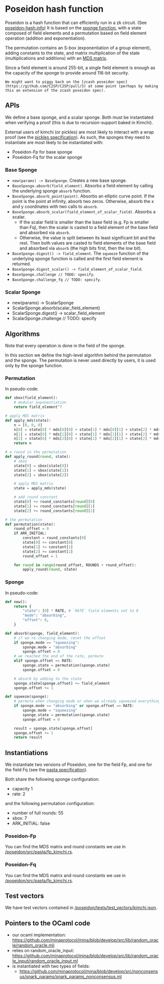 # Poseidon hash function

Poseidon is a hash function that can efficiently run in a zk circuit. (See [poseidon-hash.info](https://www.poseidon-hash.info/))
It is based on the [sponge function](https://keccak.team/sponge_duplex.html#:~:text=A%20sponge%20function%20is%20a,or%20the%20retrieval%20of%20output.), with a state composed of field elements and a permutation based on field element operation (addition and exponentiation).

The permutation contains an S-box (exponentiation of a group element), adding constants to the state, and matrix multiplication of the state (multiplications and additions) with an [MDS matrix](https://en.wikipedia.org/wiki/MDS_matrix).

Since a field element is around 255-bit, a single field element is enough as the capacity of the sponge to provide around 116-bit security.

```admonish
We might want to piggy back on the [zcash poseidon spec](https://github.com/C2SP/C2SP/pull/3) at some point (perhaps by making this an extension of the zcash poseidon spec).
```

## APIs

We define a base sponge, and a scalar sponge. Both must be instantiated when verifying a proof (this is due to recursion-support baked in Kimchi).

External users of kimchi (or pickles) are most likely to interact with a wrap proof (see the [pickles specification](./pickles.md)).
As such, the sponges they need to instantiate are most likely to be instantiated with:

* Poseidon-Fp for base sponge
* Poseidon-Fq for the scalar sponge

### Base Sponge

* `new(params) -> BaseSponge`. Creates a new base sponge.
* `BaseSponge.absorb(field_element)`. Absorbs a field element by calling the underlying sponge `absorb` function.
* `BaseSponge.absorb_point(point)`. Absorbs an elliptic curve point. If the point is the point at infinity, absorb two zeros. Otherwise, absorb the x and y coordinates with two calls to `absorb`.
* `BaseSponge.absorb_scalar(field_element_of_scalar_field)`. Absorbs a scalar.
  * If the scalar field is smaller than the base field (e.g. Fp is smaller than Fq), then the scalar is casted to a field element of the base field and absorbed via `absorb`.
  * Otherwise, the value is split between its least significant bit and the rest. Then both values are casted to field elements of the base field and absorbed via `absorb` (the high bits first, then the low bit).
* `BaseSponge.digest() -> field_element`. The `squeeze` function of the underlying sponge function is called and the first field element is returned.
* `BaseSponge.digest_scalar() -> field_element_of_scalar_field`.
* `BaseSponge.challenge // TODO: specify`.
* `BaseSponge.challenge_fq // TODO: specify`.

### Scalar Sponge

* new(params) -> ScalarSponge
* ScalarSponge.absorb(scalar_field_element)
* ScalarSponge.digest() -> scalar_field_element
* ScalarSponge.challenge // TODO: specify

## Algorithms

Note that every operation is done in the field of the sponge.

In this section we define the high-level algorithm behind the permutation and the sponge.
The permutation is never used directly by users, it is used only by the sponge function.

### Permutation

In pseudo-code:

```python
def sbox(field_element):
    # modular exponentiation
    return field_element^7

# apply MDS matrix
def apply_mds(state):
    n = [0, 0, 0]
    n[0] = state[0] * mds[0][0] + state[1] * mds[0][1] + state[2] * mds[0][2]
    n[1] = state[0] * mds[1][0] + state[1] * mds[1][1] + state[2] * mds[1][2]
    n[2] = state[0] * mds[2][0] + state[1] * mds[2][1] + state[2] * mds[2][2]
    return n

# a round in the permutation
def apply_round(round, state):
    # sbox
    state[0] = sbox(state[0])
    state[1] = sbox(state[1])
    state[2] = sbox(state[2])

    # apply MDS matrix
    state = apply_mds(state)

    # add round constant
    state[0] += round_constants[round][0]
    state[1] += round_constants[round][1]
    state[2] += round_constants[round][2]

# the permutation
def permutation(state):
    round_offset = 0
    if ARK_INITIAL:
        constant = round_constants[0]
        state[0] += constant[0]
        state[1] += constant[1]
        state[2] += constant[2]
        round_offset = 1

    for round in range(round_offset, ROUNDS + round_offset):
        apply_round(round, state)
```

### Sponge

In pseudo-code:

```python
def new():
    return {
        "state": [0] * RATE, # `RATE` field elements set to 0
        "mode": "absorbing",
        "offset": 0,
    }

def absorb(sponge, field_element):
    # if we're changing mode, reset the offset
    if sponge.mode == "squeezing":
        sponge.mode = "absorbing"
        sponge.offset = 0
    # we reached the end of the rate, permute
    elif sponge.offset == RATE:
        sponge.state = permutation(sponge.state)
        sponge.offset = 0

    # absorb by adding to the state
    sponge.state[sponge.offset] += field_element
    sponge.offset += 1

def squeeze(sponge):
    # permute when changing mode or when we already squeezed everything
    if sponge.mode == "absorbing" or sponge.offset == RATE:
        sponge.mode = "squeezing"
        sponge.state = permutation(sponge.state)
        sponge.offset = 0

    result = sponge.state[sponge.offset]
    sponge.offset += 1
    return result
```

## Instantiations

We instantiate two versions of Poseidon, one for the field Fp, and one for the field Fq (see the [pasta specification](./pasta.md)).

Both share the following sponge configuration:

* capacity 1
* rate: 2

and the following permutation configuration:

* number of full rounds: 55
* sbox: 7
* ARK_INITIAL: false

### Poseidon-Fp

You can find the MDS matrix and round constants we use in [/poseidon/src/pasta/fp_kimchi.rs](https://github.com/o1-labs/proof-systems/tree/master/poseidon/src/pasta/fp_kimchi.rs).

### Poseidon-Fq

You can find the MDS matrix and round constants we use in [/poseidon/src/pasta/fp_kimchi.rs](https://github.com/o1-labs/proof-systems/tree/master/poseidon/src/pasta/fq_kimchi.rs).

## Test vectors

We have test vectors contained in [/poseidon/tests/test_vectors/kimchi.json](https://github.com/o1-labs/proof-systems/tree/master/poseidon/tests/test_vectors/kimchi.json).

## Pointers to the OCaml code

* our ocaml implementation: https://github.com/minaprotocol/mina/blob/develop/src/lib/random_oracle/random_oracle.mli
* relies on random_oracle_input: https://github.com/minaprotocol/mina/blob/develop/src/lib/random_oracle_input/random_oracle_input.ml
* is instantiated with two types of fields:
    - https://github.com/minaprotocol/mina/blob/develop/src/nonconsensus/snark_params/snark_params_nonconsensus.ml
